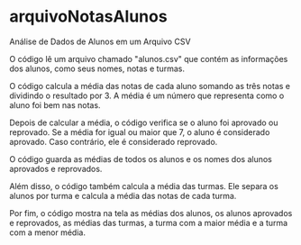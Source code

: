 # arquivoNotasAlunos
Análise de Dados de Alunos em um Arquivo CSV

O código lê um arquivo chamado "alunos.csv" que contém as informações dos alunos, como seus nomes, notas e turmas.

O código calcula a média das notas de cada aluno somando as três notas e dividindo o resultado por 3. A média é um número que representa como o aluno foi bem nas notas.

Depois de calcular a média, o código verifica se o aluno foi aprovado ou reprovado. Se a média for igual ou maior que 7, o aluno é considerado aprovado. Caso contrário, ele é considerado reprovado.

O código guarda as médias de todos os alunos e os nomes dos alunos aprovados e reprovados.

Além disso, o código também calcula a média das turmas. Ele separa os alunos por turma e calcula a média das notas de cada turma.

Por fim, o código mostra na tela as médias dos alunos, os alunos aprovados e reprovados, as médias das turmas, a turma com a maior média e a turma com a menor média.

